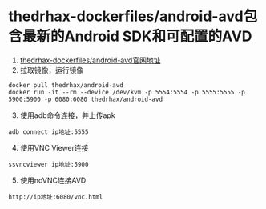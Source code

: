 # thedrhax-dockerfiles/android-avd包含最新的Android SDK和可配置的AVD
1. [thedrhax-dockerfiles/android-avd官网地址](https://github.com/thedrhax-dockerfiles/android-avd)
2. 拉取镜像，运行镜像
```
docker pull thedrhax/android-avd
docker run -it --rm --device /dev/kvm -p 5554:5554 -p 5555:5555 -p 5900:5900 -p 6080:6080 thedrhax/android-avd
```
3. 使用adb命令连接，并上传apk
```
adb connect ip地址:5555
```
4. 使用VNC Viewer连接
```
ssvncviewer ip地址:5900
```
5. 使用noVNC连接AVD
```
http://ip地址:6080/vnc.html
```